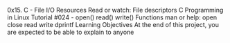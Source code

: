 0x15. C - File I/O
Resources
Read or watch:
File descriptors
C Programming in Linux Tutorial #024 - open() read() write() Functions
man or help:
open
close
read
write
dprintf
Learning Objectives At the end of this project, you are expected to be able to explain to anyone